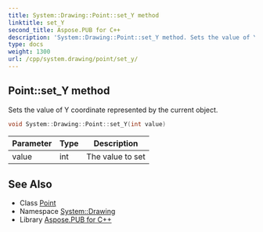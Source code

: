```yaml
---
title: System::Drawing::Point::set_Y method
linktitle: set_Y
second_title: Aspose.PUB for C++
description: 'System::Drawing::Point::set_Y method. Sets the value of Y coordinate represented by the current object in C++.'
type: docs
weight: 1300
url: /cpp/system.drawing/point/set_y/
---
```

## Point::set_Y method


Sets the value of Y coordinate represented by the current object.

```cpp
void System::Drawing::Point::set_Y(int value)
```


| Parameter | Type | Description |
| --- | --- | --- |
| value | int | The value to set |

## See Also

* Class [Point](../)
* Namespace [System::Drawing](../../)
* Library [Aspose.PUB for C++](../../../)
